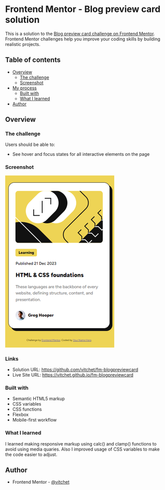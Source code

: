 # Frontend Mentor - Blog preview card solution

This is a solution to the [Blog preview card challenge on Frontend Mentor](https://www.frontendmentor.io/challenges/blog-preview-card-ckPaj01IcS). Frontend Mentor challenges help you improve your coding skills by building realistic projects.

## Table of contents

- [Overview](#overview)
  - [The challenge](#the-challenge)
  - [Screenshot](#screenshot)
- [My process](#my-process)
  - [Built with](#built-with)
  - [What I learned](#what-i-learned)
- [Author](#author)

## Overview

### The challenge

Users should be able to:

- See hover and focus states for all interactive elements on the page

### Screenshot

![](/screenshot.png)

### Links

- Solution URL: https://github.com/vitchet/fm-blogpreviewcard
- Live Site URL: https://vitchet.github.io/fm-blogpreviewcard

### Built with

- Semantic HTML5 markup
- CSS variables
- CSS functions
- Flexbox
- Mobile-first workflow

### What I learned

I learned making responsive markup using calc() and clamp() functions to avoid using media quaries.
Also I improved usage of CSS variables to make the code easier to adjust.

## Author

- Frontend Mentor - [@vitchet](https://www.frontendmentor.io/profile/vitchet)
